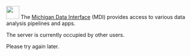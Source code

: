 <img 
    src="logo/portal_blur.png" 
    height="35px" 
    style="animation: rotatePortal 1s 1 linear;" 
/> 
The 
<a href="https://midataint.github.io/" target="_mdi_docs">Michigan Data Interface</a> (MDI)
provides access to various data analysis pipelines and apps.

The server is currently occupied by other users.

Please try again later.
